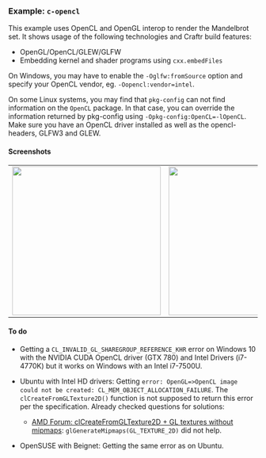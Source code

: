### Example: `c-opencl`

This example uses OpenCL and OpenGL interop to render the Mandelbrot set.
It shows usage of the following technologies and Craftr build features:

* OpenGL/OpenCL/GLEW/GLFW
* Embedding kernel and shader programs using `cxx.embedFiles`

On Windows, you may have to enable the `-Oglfw:fromSource` option
and specify your OpenCL vendor, eg. `-Oopencl:vendor=intel`.

On some Linux systems, you may find that `pkg-config` can not find information
on the `OpenCL` package. In that case, you can override the information
returned by pkg-config using `-Opkg-config:OpenCL=-lOpenCL`. Make sure you
have an OpenCL driver installed as well as the opencl-headers, GLFW3 and GLEW.

#### Screenshots

<table><tr><td>
<img src="https://i.imgur.com/zlbO7hP.png" height="300px">
</td><td>
<img src="https://i.imgur.com/ImzYmAQ.png" height="300px">
</td></tr></table>

####  To do

* Getting a `CL_INVALID_GL_SHAREGROUP_REFERENCE_KHR` error on Windows 10 with
  the NVIDIA CUDA OpenCL driver (GTX 780) and Intel Drivers (i7-4770K) but
  it works on Windows with an Intel i7-7500U.

* Ubuntu with Intel HD drivers: Getting `error: OpenGL=>OpenCL image could not be created: CL_MEM_OBJECT_ALLOCATION_FAILURE`.
  The `clCreateFromGLTexture2D()` function is not supposed to return this error per the specification.
  Already checked questions for solutions:

    * [AMD Forum: clCreateFromGLTexture2D + GL textures without mipmaps](https://community.amd.com/thread/136580):
      `glGenerateMipmaps(GL_TEXTURE_2D)` did not help.

* OpenSUSE with Beignet: Getting the same error as on Ubuntu.
